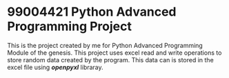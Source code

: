 # 99004421 Python Advanced Programming Project
This is the project created by me for Python Advanced Programming Module of the genesis. This project uses excel read and write operations to store random data created by the program. This data can is stored in the excel file using ***openpyxl*** libraray.
